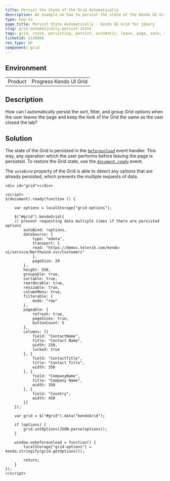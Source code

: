 ```yaml
---
title: Persist the State of the Grid Automatically
description: An example on how to persist the state of the Kendo UI Grid on page close.
type: how-to
page_title: Persist State Automatically - Kendo UI Grid for jQuery
slug: grid-automatically-persist-state
tags: grid, state, persisting, persist, automatic, leave, page, save, restore, changes, options, keep, recreate, retain, load
ticketid: 1138864
res_type: kb
component: grid
---
```


## Environment

<table>
 <tr>
  <td>Product</td>
  <td>Progress Kendo UI Grid</td>
 </tr>
</table>


## Description

How can I automatically persist the sort, filter, and group Grid options when the user leaves the page and keep the look of the Grid the same as the user closed the tab?

## Solution

The state of the Grid is persisted in the [`beforeunload`](https://developer.mozilla.org/en-US/docs/Web/API/WindowEventHandlers/onbeforeunload) event handler. This way, any operation which the user performs before leaving the page is persisted. To restore the Grid state, use the [`document.ready`](https://learn.jquery.com/using-jquery-core/document-ready/) event.

The `autoBind` property of the Grid is able to detect any options that are already persisted, which prevents the multiple requests of data.

````dojo
<div id="grid"></div>

<script>
$(document).ready(function () {

    var options = localStorage["grid-options"];

    $("#grid").kendoGrid({
    // prevent requesting data multiple times if there are persisted options
        autoBind: !options,
        dataSource: {
            type: "odata",
            transport: {
            read: "https://demos.telerik.com/kendo-ui/service/Northwind.svc/Customers"
            },
            pageSize: 20
        },
        height: 550,
        groupable: true,
        sortable: true,
        reorderable: true,
        resizable: true,
        columnMenu: true,
        filterable: {
            mode: "row"
        },
        pageable: {
            refresh: true,
            pageSizes: true,
            buttonCount: 5
        },
        columns: [{
            field: "ContactName",
            title: "Contact Name",
            width: 250,
            locked: true
        }, {
            field: "ContactTitle",
            title: "Contact Title",
            width: 350
        }, {
            field: "CompanyName",
            title: "Company Name",
            width: 350
        }, {
            field: "Country",
            width: 450
        }]
    });

    var grid = $("#grid").data("kendoGrid");

    if (options) {
        grid.setOptions(JSON.parse(options));
    }

    window.onbeforeunload = function() {
        localStorage["grid-options"] = kendo.stringify(grid.getOptions());

        return;
    }
});
</script>
````

